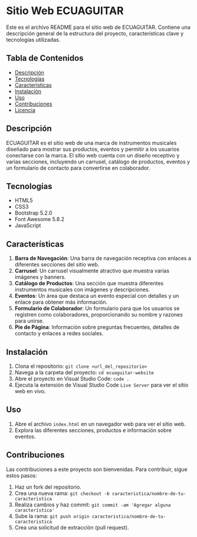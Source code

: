 # Sitio Web ECUAGUITAR

Este es el archivo README para el sitio web de ECUAGUITAR. Contiene una descripción general de la estructura del proyecto, características clave y tecnologías utilizadas.

## Tabla de Contenidos

- [Descripción](#descripción)
- [Tecnologías](#tecnologías)
- [Características](#características)
- [Instalación](#instalación)
- [Uso](#uso)
- [Contribuciones](#contribuciones)
- [Licencia](#licencia)

## Descripción

ECUAGUITAR es el sitio web de una marca de instrumentos musicales diseñado para mostrar sus productos, eventos y permitir a los usuarios conectarse con la marca. El sitio web cuenta con un diseño receptivo y varias secciones, incluyendo un carrusel, catálogo de productos, eventos y un formulario de contacto para convertirse en colaborador.

## Tecnologías

- HTML5
- CSS3
- Bootstrap 5.2.0
- Font Awesome 5.8.2
- JavaScript

## Características

1. **Barra de Navegación**: Una barra de navegación receptiva con enlaces a diferentes secciones del sitio web.
2. **Carrusel**: Un carrusel visualmente atractivo que muestra varias imágenes y banners.
3. **Catálogo de Productos**: Una sección que muestra diferentes instrumentos musicales con imágenes y descripciones.
4. **Eventos**: Un área que destaca un evento especial con detalles y un enlace para obtener más información.
5. **Formulario de Colaborador**: Un formulario para que los usuarios se registren como colaboradores, proporcionando su nombre y razones para unirse.
6. **Pie de Página**: Información sobre preguntas frecuentes, detalles de contacto y enlaces a redes sociales.

## Instalación

1. Clona el repositorio: `git clone <url_del_repositorio>`
2. Navega a la carpeta del proyecto: `cd ecuaguitar-website`
3. Abre el proyecto en Visual Studio Code: `code .`
4. Ejecuta la extensión de Visual Studio Code `Live Server` para ver el sitio web en vivo.

## Uso

1. Abre el archivo `index.html` en un navegador web para ver el sitio web.
2. Explora las diferentes secciones, productos e información sobre eventos.

## Contribuciones

Las contribuciones a este proyecto son bienvenidas. Para contribuir, sigue estos pasos:

1. Haz un fork del repositorio.
2. Crea una nueva rama: `git checkout -b caracteristica/nombre-de-tu-caracteristica`
3. Realiza cambios y haz commit: `git commit -am 'Agregar alguna característica'`
4. Sube la rama: `git push origin caracteristica/nombre-de-tu-caracteristica`
5. Crea una solicitud de extracción (pull request).

